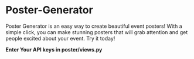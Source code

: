 # Poster-Generator
Poster Generator is an easy way to create beautiful event posters! With a simple click, you can make stunning posters that will grab attention and get people excited about your event. Try it today!

**Enter Your API keys in poster/views.py**

